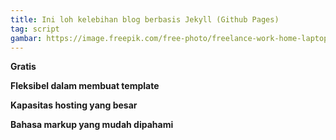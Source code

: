 ```yaml
--- 
title: Ini loh kelebihan blog berbasis Jekyll (Github Pages)
tag: script
gambar: https://image.freepik.com/free-photo/freelance-work-home-laptop-beautiful-woman-casual-sit-floor-work-with-portable-computer-with-crossed-legs_231208-2746.jpg
--- 
```

**Gratis**

**Fleksibel dalam membuat template**

**Kapasitas hosting yang besar**

**Bahasa markup yang mudah dipahami**
